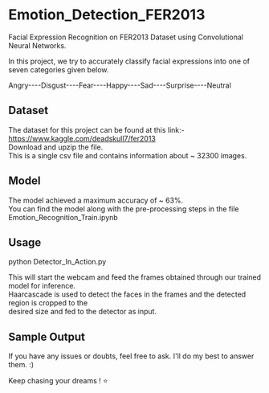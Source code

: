 # Emotion_Detection_FER2013
Facial Expression Recognition on FER2013 Dataset using Convolutional Neural Networks.


In this project, we try to accurately classify facial expressions into one of seven categories given below.

Angry----Disgust----Fear----Happy----Sad----Surprise----Neutral

## Dataset

The dataset for this project can be found at this link:- https://www.kaggle.com/deadskull7/fer2013  
Download and upzip the file.  
This is a single csv file and contains information about ~ 32300 images.  

## Model

The model achieved a maximum accuracy of ~ 63%.  
You can find the model along with the pre-processing steps in the file Emotion_Recognition_Train.ipynb

## Usage

python Detector_In_Action.py

This will start the webcam and feed the frames obtained through our trained model for inference.  
Haarcascade is used to detect the faces in the frames and the detected region is cropped to the  
desired size and fed to the detector as input.

## Sample Output




If you have any issues or doubts, feel free to ask. I'll do my best to answer them. :)

Keep chasing your dreams ! ⭐️
